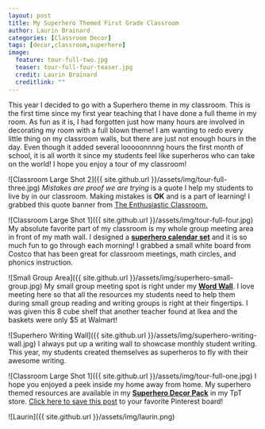 ```yaml
---
layout: post
title: My Superhero Themed First Grade Classroom
author: Laurin Brainard
categories: [Classroom Decor]
tags: [decor,classroom,superhero]
image:
  feature: tour-full-two.jpg
  teaser: tour-full-four-teaser.jpg
  credit: Laurin Brainard
  creditlink: ""
---
```

This year I decided to go with a Superhero theme in my classroom. This is the first time since my first year teaching that I have done a full theme in my room. As fun as it is, I had forgotten just how many hours are involved in decorating my room with a full blown theme! I am wanting to redo every little thing on my classroom walls, but there are just not enough hours in the day. Even though it added several looooonnnng hours the first month of school, it is all worth it since my students feel like superheros who can take on the world! I hope you enjoy a tour of my classroom!

  ![Classroom Large Shot 2]({{ site.github.url }}/assets/img/tour-full-three.jpg)
  _Mistakes are proof we are trying_ is a quote I help my students to live by in our classroom. Making mistakes is **OK** and is a part of learning! I grabbed this quote banner from [The Enthusiastic Classroom.](https://www.teacherspayteachers.com/Product/Mistakes-Quote-Banner-Freebie-2579476)

  ![Classroom Large Shot 1]({{ site.github.url }}/assets/img/tour-full-four.jpg)
My absolute favorite part of my classroom is my whole group meeting area in front of my math wall. I designed a [**superhero calendar set**](http://bit.ly/2fAeMPZ) and it is so much fun to go through each morning! I grabbed a small white board from Costco that has been great for classroom meetings, math circles, and phonics instruction.

![Small Group Area]({{ site.github.url }}/assets/img/superhero-small-group.jpg)
My small group meeting spot is right under my [**Word Wall**](http://bit.ly/2xLuZbw). I love meeting here so that all the resources my students need to help them during small group reading and writing groups is right at their fingertips. I was given this 8 cube shelf that another teacher found at Ikea and the baskets were only $5 at Walmart!

  ![Superhero Writing Wall]({{ site.github.url }}/assets/img/superhero-writing-wall.jpg)
I always put up a writing wall to showcase monthly student writing. This year, my students created themselves as superheros to fly with their awesome writing.

   ![Classroom Large Shot 1]({{ site.github.url }}/assets/img/tour-full-one.jpg)
I hope you enjoyed a peek inside my home away from home. My superhero themed resources are available in my [**Superhero Decor Pack**](http://bit.ly/2frX8dh) in my TpT store. [Click here to save this post](https://pin.it/ktBB22Y) to your favorite Pinterest board!

![Laurin]({{ site.github.url }}/assets/img/laurin.png)